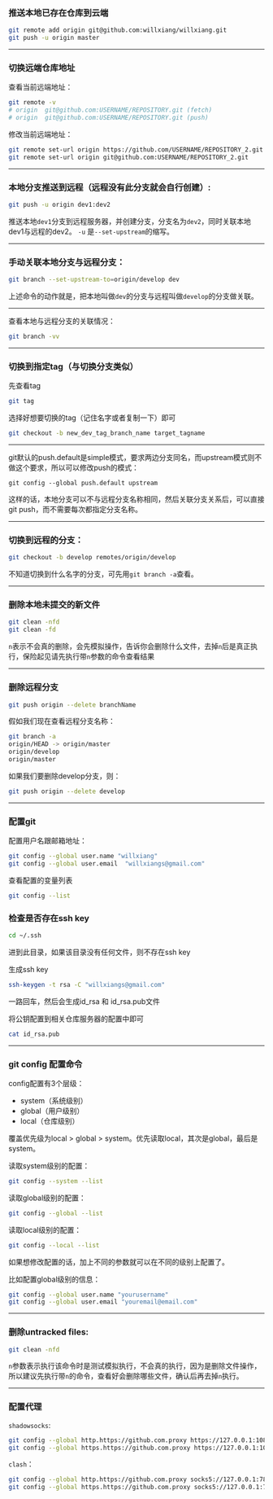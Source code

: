

### 推送本地已存在仓库到云端

```bash
git remote add origin git@github.com:willxiang/willxiang.git
git push -u origin master
```



---

### 切换远端仓库地址

查看当前远端地址：

```bash
git remote -v
# origin  git@github.com:USERNAME/REPOSITORY.git (fetch)
# origin  git@github.com:USERNAME/REPOSITORY.git (push)
```

修改当前远端地址：

```bash
git remote set-url origin https://github.com/USERNAME/REPOSITORY_2.git
git remote set-url origin git@github.com:USERNAME/REPOSITORY_2.git
```

---

### 本地分支推送到远程（远程没有此分支就会自行创建）:

```bash
git push -u origin dev1:dev2
```

推送本地`dev1`分支到远程服务器，并创建分支，分支名为`dev2`，同时关联本地dev1与远程的dev2。
`-u` 是`--set-upstream`的缩写。

---

###  手动关联本地分支与远程分支：

```bash
git branch --set-upstream-to=origin/develop dev
```
上述命令的动作就是，把本地叫做`dev`的分支与远程叫做`develop`的分支做关联。

---

查看本地与远程分支的关联情况：
```bash
git branch -vv
```

---
### 切换到指定tag（与切换分支类似）

先查看tag
```bash
git tag
```
选择好想要切换的tag（记住名字或者复制一下）即可


```bash
git checkout -b new_dev_tag_branch_name target_tagname
```

---

git默认的push.default是simple模式，要求两边分支同名，而upstream模式则不做这个要求，所以可以修改push的模式：
```
git config --global push.default upstream
```
这样的话，本地分支可以不与远程分支名称相同，然后关联分支关系后，可以直接git push，而不需要每次都指定分支名称。

---

### 切换到远程的分支：

```bash
git checkout -b develop remotes/origin/develop
```
不知道切换到什么名字的分支，可先用`git branch -a`查看。

---

### 删除本地未提交的新文件
```bash
git clean -nfd
git clean -fd
```
`n`表示不会真的删除，会先模拟操作，告诉你会删除什么文件，去掉`n`后是真正执行，保险起见请先执行带`n`参数的命令查看结果

---

### 删除远程分支

```bash
git push origin --delete branchName
```
假如我们现在查看远程分支名称：
```bash
git branch -a
origin/HEAD -> origin/master
origin/develop
origin/master
```

如果我们要删除develop分支，则：

```bash
git push origin --delete develop
```

---
### 配置git

配置用户名跟邮箱地址：
```bash
git config --global user.name "willxiang"
git config --global user.email  "willxiangs@gmail.com"
```

查看配置的变量列表
```bash
git config --list
```

### 检查是否存在ssh key

```bash
cd ~/.ssh
```
进到此目录，如果该目录没有任何文件，则不存在ssh key

生成ssh key
```bash
ssh-keygen -t rsa -C "willxiangs@gmail.com"
```
一路回车，然后会生成id_rsa 和 id_rsa.pub文件

将公钥配置到相关仓库服务器的配置中即可
```bash
cat id_rsa.pub
```

---
### git config 配置命令

config配置有3个层级：

- system（系统级别）
- global（用户级别）
- local（仓库级别）

覆盖优先级为local > global > system。优先读取local，其次是global，最后是system。

读取system级别的配置：

```bash
git config --system --list
```

读取global级别的配置：

```bash
git config --global --list
```

读取local级别的配置：

```bash
git config --local --list
```

如果想修改配置的话，加上不同的参数就可以在不同的级别上配置了。

比如配置global级别的信息：

```bash
git config --global user.name "yourusername"
git config --global user.email "youremail@email.com"
```



---
### 删除untracked files:
```bash
git clean -nfd
```
`n`参数表示执行该命令时是测试模拟执行，不会真的执行，因为是删除文件操作，所以建议先执行带`n`的命令，查看好会删除哪些文件，确认后再去掉`n`执行。

---

### 配置代理

`shadowsocks`:

```bash
git config --global http.https://github.com.proxy https://127.0.0.1:1080
git config --global https.https://github.com.proxy https://127.0.0.1:1080
```

`clash`：

```bash
git config --global http.https://github.com.proxy socks5://127.0.0.1:7891
git config --global https.https://github.com.proxy socks5://127.0.0.1:7891
```

